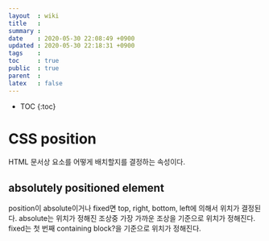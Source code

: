 ```yaml
---
layout  : wiki
title   : 
summary : 
date    : 2020-05-30 22:08:49 +0900
updated : 2020-05-30 22:18:31 +0900
tags    : 
toc     : true
public  : true
parent  : 
latex   : false
---
```

* TOC
{:toc}

# CSS position

HTML 문서상 요소를 어떻게 배치할지를 결정하는 속성이다.

## absolutely positioned element

position이 absolute이거나 fixed면 top, right, bottom, left에 의해서 위치가 결정된다.
absolute는 위치가 정해진 조상중 가장 가까운 조상을 기준으로 위치가 정해진다.
fixed는 첫 번째 containing block?을 기준으로 위치가 정해진다.


